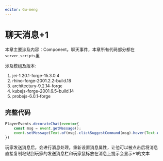 ```yaml
---
editor: Gu-meng
---
```

# 聊天消息+1
本章主要涉及内容：Component，聊天事件，本章所有代码部分都在`server_scripts`里

涉及模组及版本:
1. jei-1.20.1-forge-15.3.0.4
2. rhino-forge-2001.2.2-build.18
3. architectury-9.2.14-forge
4. kubejs-forge-2001.6.5-build.14
5. probejs-6.0.1-forge

## 完整代码
```js
PlayerEvents.decorateChat(event=>{
    const msg = event.getMessage();
    event.setMessage(Text.of(msg).clickSuggestCommand(msg).hover(Text.of("+1")))
})
```
玩家发送消息后，会进行消息处理，重新设置消息属性，让他可以被点击后将消息直接复制粘贴到玩家的发送消息栏和玩家鼠标放在消息上提示会显示+1的文本
